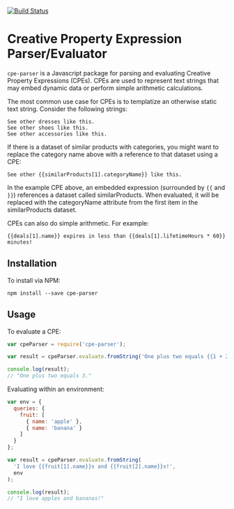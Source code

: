 [![Build Status](https://travis-ci.org/lklhd/cpe-parser.svg?branch=master)](https://travis-ci.org/lklhd/cpe-parser)

Creative Property Expression Parser/Evaluator
=============================================

`cpe-parser` is a Javascript package for parsing and evaluating
Creative Property Expressions (CPEs). CPEs are used to represent text
strings that may embed dynamic data or perform simple arithmetic
calculations.

The most common use case for CPEs is to templatize an otherwise static
text string. Consider the following strings:

```
See other dresses like this.
See other shoes like this.
See other accessories like this.
```

If there is a dataset of similar products with categories, you might
want to replace the category name above with a reference to that
dataset using a CPE:

```
See other {{similarProducts[1].categoryName}} like this.
```

In the example CPE above, an embedded expression (surrounded by `{{`
and `}}`) references a dataset called similarProducts. When evaluated,
it will be replaced with the categoryName attribute from the first
item in the similarProducts dataset.

CPEs can also do simple arithmetic. For example:

```
{{deals[1].name}} expires in less than {{deals[1].lifetimeHours * 60}} minutes!
```

## Installation

To install via NPM:

```
npm install --save cpe-parser
```

## Usage

To evaluate a CPE:

```javascript
var cpeParser = require('cpe-parser');

var result = cpeParser.evaluate.fromString('One plus two equals {{1 + 2}}.');

console.log(result);
// "One plus two equals 3."
```

Evaluating within an environment:

```javascript
var env = {
  queries: {
    fruit: [
      { name: 'apple' },
      { name: 'banana' }
    ]
  }
};

var result = cpeParser.evaluate.fromString(
  'I love {{fruit[1].name}}s and {{fruit[2].name}}s!',
  env
);

console.log(result);
// "I love apples and bananas!"
```
